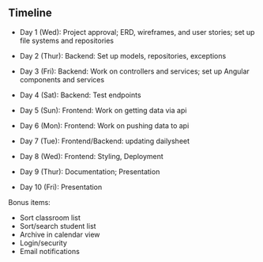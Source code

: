 ## Timeline

- Day 1 (Wed): Project approval; ERD, wireframes, and user stories; set up file systems and repositories


- Day 2 (Thur): Backend: Set up models, repositories, exceptions

  
- Day 3 (Fri): Backend: Work on controllers and services; set up Angular components and services


- Day 4 (Sat): Backend: Test endpoints


- Day 5 (Sun): Frontend: Work on getting data via api


- Day 6 (Mon): Frontend: Work on pushing data to api


- Day 7 (Tue): Frontend/Backend: updating dailysheet


- Day 8 (Wed): Frontend: Styling, Deployment


- Day 9 (Thur):  Documentation; Presentation


- Day 10 (Fri): Presentation


Bonus items: 
- Sort classroom list
- Sort/search student list
- Archive in calendar view
- Login/security
- Email notifications

